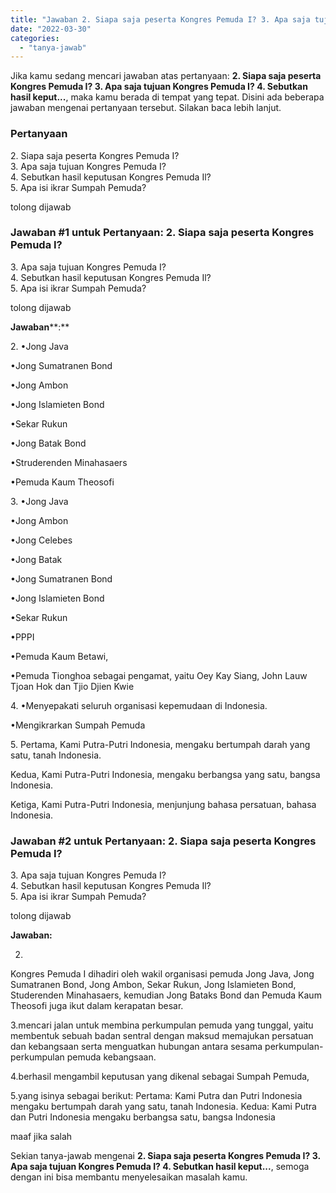 ```yaml
---
title: "Jawaban 2. Siapa saja peserta Kongres Pemuda I? 3. Apa saja tujuan Kongres Pemuda I? 4. Sebutkan hasil keput..."
date: "2022-03-30"
categories: 
  - "tanya-jawab"
---
```


Jika kamu sedang mencari jawaban atas pertanyaan: **2\. Siapa saja peserta Kongres Pemuda I? 3. Apa saja tujuan Kongres Pemuda I? 4. Sebutkan hasil keput...**, maka kamu berada di tempat yang tepat. Disini ada beberapa jawaban mengenai pertanyaan tersebut. Silakan baca lebih lanjut.

### Pertanyaan

2\. Siapa saja peserta Kongres Pemuda I?  
3\. Apa saja tujuan Kongres Pemuda I?  
4\. Sebutkan hasil keputusan Kongres Pemuda Il?  
5\. Apa isi ikrar Sumpah Pemuda?  
  
tolong dijawab​

### Jawaban #1 untuk Pertanyaan: 2. Siapa saja peserta Kongres Pemuda I?  
3\. Apa saja tujuan Kongres Pemuda I?  
4\. Sebutkan hasil keputusan Kongres Pemuda Il?  
5\. Apa isi ikrar Sumpah Pemuda?  
  
tolong dijawab​

**Jawaban****:**

2\. •Jong Java

•Jong Sumatranen Bond

•Jong Ambon

•Jong Islamieten Bond

•Sekar Rukun

•Jong Batak Bond

•Struderenden Minahasaers

•Pemuda Kaum Theosofi

3\. •Jong Java

•Jong Ambon

•Jong Celebes

•Jong Batak

•Jong Sumatranen Bond

•Jong Islamieten Bond

•Sekar Rukun

•PPPI

•Pemuda Kaum Betawi,

•Pemuda Tionghoa sebagai pengamat, yaitu Oey Kay Siang, John Lauw Tjoan Hok dan Tjio Djien Kwie

4\. •Menyepakati seluruh organisasi kepemudaan di Indonesia.

•Mengikrarkan Sumpah Pemuda

5\. Pertama, Kami Putra-Putri Indonesia, mengaku bertumpah darah yang satu, tanah Indonesia.

Kedua, Kami Putra-Putri Indonesia, mengaku berbangsa yang satu, bangsa Indonesia.

Ketiga, Kami Putra-Putri Indonesia, menjunjung bahasa persatuan, bahasa Indonesia.

### Jawaban #2 untuk Pertanyaan: 2. Siapa saja peserta Kongres Pemuda I?  
3\. Apa saja tujuan Kongres Pemuda I?  
4\. Sebutkan hasil keputusan Kongres Pemuda Il?  
5\. Apa isi ikrar Sumpah Pemuda?  
  
tolong dijawab​

**Jawaban:**

2.

Kongres Pemuda I dihadiri oleh wakil organisasi pemuda Jong Java, Jong Sumatranen Bond, Jong Ambon, Sekar Rukun, Jong Islamieten Bond, Studerenden Minahasaers, kemudian Jong Bataks Bond dan Pemuda Kaum Theosofi juga ikut dalam kerapatan besar.

3.mencari jalan untuk membina perkumpulan pemuda yang tunggal, yaitu membentuk sebuah badan sentral dengan maksud memajukan persatuan dan kebangsaan serta menguatkan hubungan antara sesama perkumpulan-perkumpulan pemuda kebangsaan.

4.berhasil mengambil keputusan yang dikenal sebagai Sumpah Pemuda,

5.yang isinya sebagai berikut: Pertama: Kami Putra dan Putri Indonesia mengaku bertumpah darah yang satu, tanah Indonesia. Kedua: Kami Putra dan Putri Indonesia mengaku berbangsa satu, bangsa Indonesia

maaf jika salah

Sekian tanya-jawab mengenai **2\. Siapa saja peserta Kongres Pemuda I? 3. Apa saja tujuan Kongres Pemuda I? 4. Sebutkan hasil keput...**, semoga dengan ini bisa membantu menyelesaikan masalah kamu.
